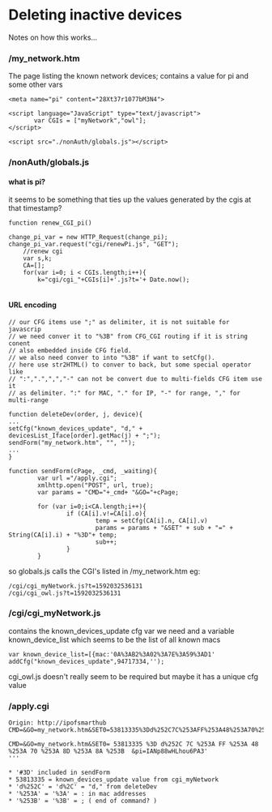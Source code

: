 # Deleting inactive devices

Notes on how this works...

### /my_network.htm
The page listing the known network devices; contains a value for pi and some other vars

```
<meta name="pi" content="28Xt37r1077bM3N4">

<script language="JavaScript" type="text/javascript">
       var CGIs = ["myNetwork","owl"];
</script>

<script src="./nonAuth/globals.js"></script>
```

### /nonAuth/globals.js

#### what is pi?

it seems to be something that ties up the values generated by the cgis at that timestamp?
```
function renew_CGI_pi()
	
change_pi_var = new HTTP_Request(change_pi);
change_pi_var.request("cgi/renewPi.js", "GET");
	//renew cgi
	var s,k;
	CA=[];
	for(var i=0; i < CGIs.length;i++){
		k="cgi/cgi_"+CGIs[i]+'.js?t='+ Date.now();
		
```

#### URL encoding

```
// our CFG items use ";" as delimiter, it is not suitable for javascrip
// we need conver it to "%3B" from CFG_CGI routing if it is string conent
// also embedded inside CFG field.
// we also need conver to into "%3B" if want to setCfg().
// here use str2HTML() to conver to back, but some special operator like
// ":",".",",","-" can not be convert due to multi-fields CFG item use it
// as delimiter. ":" for MAC, "." for IP, "-" for range, "," for multi-range

function deleteDev(order, j, device){
...     
setCfg("known_devices_update", "d," + devicesList_Iface[order].getMac(j) + ";");
sendForm("my_network.htm", "", "");
...
}

function sendForm(cPage, _cmd, _waiting){
        var url ="/apply.cgi";
        xmlhttp.open("POST", url, true);
        var params = "CMD="+_cmd+ "&GO="+cPage;

        for (var i=0;i<CA.length;i++){
                if (CA[i].v!=CA[i].o){
                        temp = setCfg(CA[i].n, CA[i].v)
                        params = params + "&SET" + sub + "=" + String(CA[i].i) + "%3D"+ temp;
                        sub++;
                }
        }
```

so globals.js calls the CGI's listed in /my_network.htm eg:

```
/cgi/cgi_myNetwork.js?t=1592032536131
/cgi/cgi_owl.js?t=1592032536131
```

### /cgi/cgi_myNetwork.js

contains the known_devices_update cfg var we need and a variable known_device_list which seems to be the list of all known macs

```
var known_device_list=[{mac:'0A%3AB2%3A02%3A7E%3A59%3AD1'
addCfg("known_devices_update",94717334,'');
```

cgi_owl.js doesn't really seem to be required but maybe it has a unique cfg value 


### /apply.cgi

```
Origin: http://ipofsmarthub
CMD=&GO=my_network.htm&SET0=53813335%3Dd%252C7C%253AFF%253A48%253A70%253A8D%253A8A%253B&pi=IANp88wHLhou6PA3

CMD=&GO=my_network.htm&SET0= 53813335 %3D d%252C 7C %253A FF %253A 48 %253A 70 %253A 8D %253A 8A %253B  &pi=IANp88wHLhou6PA3'
'''

* '#3D' included in sendForm
* 53813335 = known_devices_update value from cgi_myNetwork
* 'd%252C' = 'd%2C' = "d," from deleteDev
* '%253A' = '%3A' = : in mac addresses
* '%253B' = '%3B' = ; ( end of command? ) 
